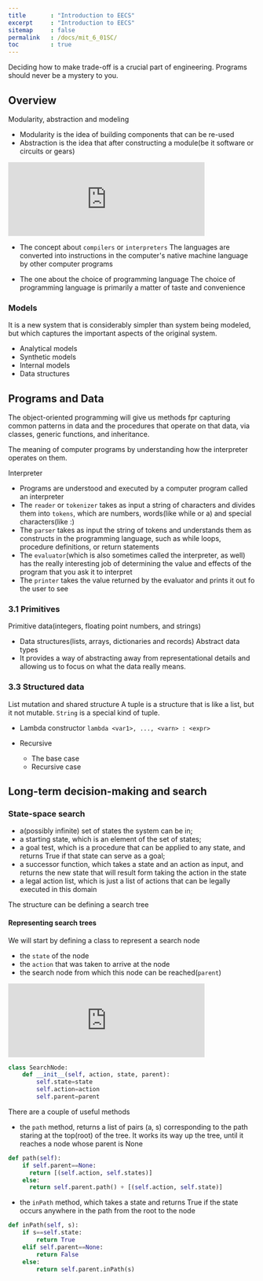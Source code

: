 ```yaml
---
title       : "Introduction to EECS"
excerpt     : "Introduction to EECS"
sitemap     : false
permalink   : /docs/mit_6_01SC/
toc         : true
---
```


Deciding how to make trade-off is a crucial part of engineering. Programs should never be a mystery to you.


## Overview
Modularity, abstraction and modeling
* Modularity is the idea of building components that can be re-used
* Abstraction is the idea that after constructing a module(be it software or circuits or gears)

<iframe src="https://hostux.social/@aisuko/109765016605390102/embed" class="mastodon-embed" style="max-width: 100%; border: 0" width="400" allowfullscreen="allowfullscreen"></iframe><script src="https://hostux.social/embed.js" async="async"></script>


* The concept about `compilers` or `interpreters`
The languages are converted into instructions in the computer's native machine language by other computer programs

* The one about the choice of programming language
The choice of programming language is primarily a matter of taste and convenience

### Models
It is a new system that is considerably simpler than system being modeled, but which captures the important aspects of the original system.

* Analytical models
* Synthetic models
* Internal models
* Data structures


## Programs and Data
The object-oriented programming will give us methods fpr capturing common patterns in data and the procedures that operate on that data, via classes, generic functions, and inheritance.

The meaning of computer programs by understanding how the interpreter operates on them.

Interpreter
  * Programs are understood and executed by a computer program called an interpreter
  * The `reader` or `tokenizer` takes as input a string of characters and divides them into `tokens`, which are numbers, words(like while or a) and special characters(like :)
  * The `parser` takes as input the string of tokens and understands them as constructs in the programming language, such as while loops, procedure definitions, or return statements
  * The `evaluator`(which is also sometimes called the interpreter, as well) has the really interesting job of determining the value and effects of the program that you ask it to interpret
  * The `printer` takes the value returned by the evaluator and prints it out fo the user to see

### 3.1 Primitives
Primitive data(integers, floating point numbers, and strings)
  * Data structures(lists, arrays, dictionaries and records)
Abstract data types
  * It provides a way of abstracting away from representational details and allowing us to focus on what the data really means.

### 3.3 Structured data
List mutation and shared structure
A tuple is a structure that is like a list, but it not mutable. `String` is a special kind of tuple.

* Lambda constructor
  `lambda <var1>, ..., <varn> : <expr>`

* Recursive
  * The base case
  * Recursive case


## Long-term decision-making and search

### State-space search
* a(possibly infinite) set of states the system can be in;
* a starting state, which is an element of the set of states;
* a goal test, which is a procedure that can be applied to any state, and returns True if that state can serve as a goal;
* a successor function, which takes a state and an action as input, and returns the new state that will result form taking the action in the state
* a legal action list, which is just a list of actions that can be legally executed in this domain

The structure can be defining a search tree

#### Representing search trees
  
We will start by defining a class to represent a search node
  * the `state` of the node
  * the `action` that was taken to arrive at the node
  * the search node from which this node can be reached(`parent`)

<iframe src="https://hostux.social/@aisuko/109769794138148960/embed" class="mastodon-embed" style="max-width: 100%; border: 0" width="400" allowfullscreen="allowfullscreen"></iframe><script src="https://hostux.social/embed.js" async="async"></script>


```Python
class SearchNode:
    def __init__(self, action, state, parent):
        self.state=state
        self.action=action
        self.parent=parent
```

There are a couple of useful methods
  * the `path` method, returns a list of pairs (a, s) corresponding to the path staring at the top(root) of the tree. It works its way up the tree, until it reaches a node whose parent is None

  ```Python
  def path(self):
      if self.parent==None:
        return [(self.action, self.states)]
      else:
        return self.parent.path() + [(self.action, self.state)]
  ```
  * the `inPath` method, which takes a state and returns True if the state occurs anywhere in the path from the root to the node

  ```Python
  def inPath(self, s):
      if s==self.state:
          return True
      elif self.parent==None:
          return False
      else:
          return self.parent.inPath(s)
  ```
